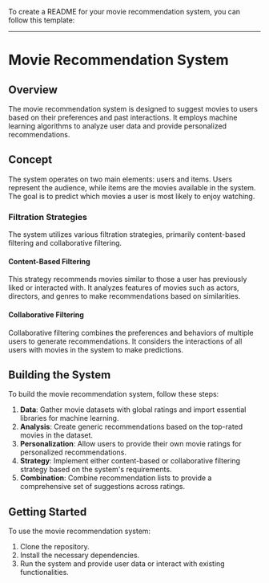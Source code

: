 To create a README for your movie recommendation system, you can follow this template:

---

# Movie Recommendation System

## Overview

The movie recommendation system is designed to suggest movies to users based on their preferences and past interactions. It employs machine learning algorithms to analyze user data and provide personalized recommendations.

## Concept

The system operates on two main elements: users and items. Users represent the audience, while items are the movies available in the system. The goal is to predict which movies a user is most likely to enjoy watching.

### Filtration Strategies

The system utilizes various filtration strategies, primarily content-based filtering and collaborative filtering.

#### Content-Based Filtering

This strategy recommends movies similar to those a user has previously liked or interacted with. It analyzes features of movies such as actors, directors, and genres to make recommendations based on similarities.

#### Collaborative Filtering

Collaborative filtering combines the preferences and behaviors of multiple users to generate recommendations. It considers the interactions of all users with movies in the system to make predictions.

## Building the System

To build the movie recommendation system, follow these steps:

1. **Data**: Gather movie datasets with global ratings and import essential libraries for machine learning.
2. **Analysis**: Create generic recommendations based on the top-rated movies in the dataset.
3. **Personalization**: Allow users to provide their own movie ratings for personalized recommendations.
4. **Strategy**: Implement either content-based or collaborative filtering strategy based on the system's requirements.
5. **Combination**: Combine recommendation lists to provide a comprehensive set of suggestions across ratings.

## Getting Started

To use the movie recommendation system:

1. Clone the repository.
2. Install the necessary dependencies.
3. Run the system and provide user data or interact with existing functionalities.




